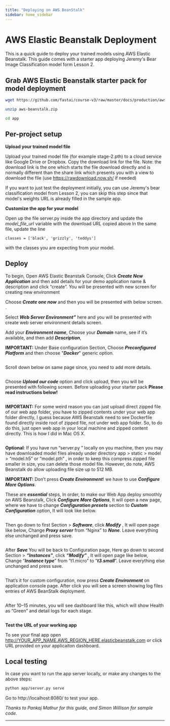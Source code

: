 ```yaml
---
title: "Deploying on AWS BeanStalk"
sidebar: home_sidebar
---
```


# AWS Elastic Beanstalk Deployment

This is a quick guide to deploy your trained models using AWS Elastic Beanstalk. This guide comes with a starter app deploying Jeremy's Bear Image Classification model form Lesson 2.

## Grab AWS Elastic Beanstalk starter pack for model deployment

```bash
wget https://github.com/fastai/course-v3/raw/master/docs/production/aws-beanstalk.zip

unzip aws-beanstalk.zip

cd app
```

## Per-project setup

**Upload your trained model file**

Upload your trained model file (for example stage-2.pth) to a cloud service like Google Drive or Dropbox. Copy the download link for the file. Note: the download link is the one which starts the file download directly and is normally different than the share link which presents you with a view to download the file (use https://rawdownload.now.sh/ if needed)

If you want to just test the deployment initially, you can use Jeremy's bear classification model from Lesson 2, you can skip this step since that model's weights URL is already filled in the sample app.


**Customize the app for your model**

Open up the file server.py inside the app directory and update the *model_file_url* variable with the download URL copied above
In the same file, update the line

`classes = ['black', 'grizzly', 'teddys']` 

with the classes you are expecting from your model.


## Deploy

To begin, Open AWS Elastic Beanstalk Console, Click ***Create New Application*** and then add details for your demo application name & description and click “create”. You will be presented with new screen for creating new environment
<img alt="" src="https://cdn-images-1.medium.com/max/1600/1*quAQHRvOIMAk0Mk65HZFlw.png" class="screenshot">


Choose ***Create one now*** and then you will be presented with below screen. .
<img alt="" src="https://cdn-images-1.medium.com/max/1600/1*lHQAyoAtdvAgVViIPvLikg.png" class="screenshot">

Select ***Web Server Environment”*** here and you will be presented with create web server environment details screen.
<img alt="" src="https://cdn-images-1.medium.com/max/1600/1*XdBeWqjKIXi8NR2GRrG5lg.png" class="screenshot">

Add your ***Environment name***, Choose your ***Domain*** name, see if it’s available, and then add ***Description***, 

**IMPORTANT:** Under Base configuration Section, Choose ***Preconfigured Platform*** and then choose "***Docker***" generic option.

<img alt="" src="https://cdn-images-1.medium.com/max/1600/1*vn8LQgQhcmjC4rAwGPPGUA.png" class="screenshot">

Scroll down below on same page since, you need to add more details.

<img alt="" src="https://cdn-images-1.medium.com/max/1600/1*djdzftgYq0GVJTCrZ32SnQ.png" class="screenshot">

Choose ***Upload our code*** option and click upload, then you will be presented with following screen. Before uploading your starter pack **Please read instructions below!**

<img alt="" src="https://cdn-images-1.medium.com/max/1600/1*dSCUOfueGR9x1Yvc9wtSiw.png" class="screenshot">

**IMPORTANT:** For some weird reason you can just upload direct zipped file of our web app folder, you have to zipped contents under your web app folder directly, I guess because AWS Beanstalk need to see Dockerfile found directly inside root of zipped file, not under web app folder. So, to do do this, just open web app in your local machine and zipped content directly. This is how I did in Mac OS X.

<img alt="" src="https://cdn-images-1.medium.com/max/1600/1*gteqrx77ZiN2_931tlcyQQ.png" class="screenshot">

**Optional**: If you have run “server.py ” locally on you machine, then you may have downloaded model files already under directory app > static > model > “model.h5” or “model.pth” , in order to keep this compress zipped file smaller in size, you can delete those model file. However, do note, AWS Beanstalk do allow uploading file size up to 512 MB.

**IMPORTANT:** Don’t press ***Create Environment***! we have to use ***Configure More Options***.
<img alt="" src="https://cdn-images-1.medium.com/max/1600/1*5NFRFo5p3ZOduJHFOkQewA.png" class="screenshot">

These are ***essential*** steps, In order, to make our Web App deploy smoothly on AWS Beanstalk, Click ***Configure More Options***, It will open a new page, where we have to change ***Configuration presets*** section to ***Custom Configuration*** option, It will look like below.

<img alt="" src="https://cdn-images-1.medium.com/max/1600/1*eWV0eihm4CusaFz7b0dogw.png" class="screenshot">

Then go down to first Section > ***Software***, click ***Modify*** , It will open page like below, Change ***Proxy server*** from “Nginx” to ***None***. Leave everything else unchanged and press save.

<img alt="" src="https://cdn-images-1.medium.com/max/1600/1*ONxjzSZGhCq459dkyZROhw.png" class="screenshot">


After ***Save*** You will be back to Configuration page, Here go down to second Section > ***“Instances”***, click ***“Modify”*** , It will open page like below, Change “***Instance type***” from “t1.micro” to “***t3.small***”. Leave everything else unchanged and press save.

<img alt="" src="https://cdn-images-1.medium.com/max/1600/1*fOlaVJrC1XN708Cb1zkSWQ.png" class="screenshot">

That’s it for custom configuration, now press ***Create Environment*** on application console page. After click you will see a screen showing log files entries of AWS BeanStalk deployment. 

<img alt="" src="https://cdn-images-1.medium.com/max/1600/1*LStNH3er7EDPDHeHbElA8g.png" class="screenshot">

After 10–15 minutes, you will see dashboard like this, which will show Health as “Green” and detail logs for each stage.

<img alt="" src="https://cdn-images-1.medium.com/max/1600/1*yylhjLktaLDqGPnVAty0Yg.png" class="screenshot">


**Test the URL of your working app**

To see your final app open http://YOUR_APP_NAME.AWS_REGION_HERE.elasticbeanstalk.com or click URL provided on your applicaiton dashboard.


## Local testing
In case you want to run the app server locally, or make any changes to the above steps:

```bash
python app/server.py serve
```

Go to http://localhost:8080/ to test your app.


*Thanks to Pankaj Mathur for this guide, and Simon Willison for sample code.*

---
